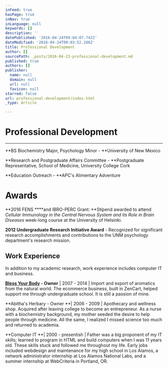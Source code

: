 ```yaml
---
inFeed: true
hasPage: true
inNav: true
inLanguage: null
keywords: []
description: ''
datePublished: '2016-04-24T09:04:07.742Z'
dateModified: '2016-04-24T09:03:52.286Z'
title: Professional Development
author: []
sourcePath: _posts/2016-04-23-professional-development.md
published: true
authors: []
publisher:
  name: null
  domain: null
  url: null
  favicon: null
starred: false
url: professional-development/index.html
_type: Article

---
```

# Professional Development

****

**BS Biochemistry Major, Psychology Minor - **University of New Mexico

**Research and Postgraduate Affairs Committee - **Postgraduate Representative, School of Medicine, University College Cork

**Education Outreach - **APC's Alimentary Adventure

# Awards

**2016 FENS ****and IBRO-PERC Grant: **Stipend awarded to attend _Cellular Immunology in the Central Nervous System and its Role in Brain Diseases_ week-long course at the University of Helsinki.

**2012 Undergraduate Research Initiative Award** - Recognized for significant research accomplishments and contributions to the UNM psychology department's research mission.

## Work Experience

In addition to my academic research, work experience includes computer IT and business.

**[Bless Your Body][0] - Owner** | 2007 - 2014 | Import and export of aromatics from the natural world. The ecommerce business, built in ZenCart, helped support me through undergraduate school. It is still a passion of mine. 

**Abitha's Herbary - Owner **| 2006 - 2009 | Apothecary and wellness shop. Acquired after leaving college to become an entrepreneur. As a nurse with a biochemistry background, my mother seeded the desire to help people through medicine. All the same, I realized I missed science too much and returned to academia.

**Computer IT **| 2000 - presentish | Father was a big proponent of my IT skills; learned to program in HTML and build computers when I was 11 years old. These skills stuck and followed me throughout my life. Early jobs included webdesign and maintenance for my high school in Los Alamos, a network administrator internship at Los Alamos National Labs, and a summer internship at WebCriteria in Portland, OR.

[0]: http://thegrid.ai/blessyourbody